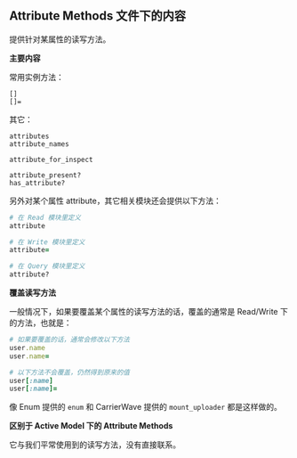 ## Attribute Methods 文件下的内容

提供针对某属性的读写方法。

**主要内容**

常用实例方法：

```
[]
[]=
```

其它：

```
attributes
attribute_names

attribute_for_inspect

attribute_present?
has_attribute?
```

另外对某个属性 attribute，其它相关模块还会提供以下方法：

```ruby
# 在 Read 模块里定义
attribute

# 在 Write 模块里定义
attribute=
```

```ruby
# 在 Query 模块里定义
attribute?
```

**覆盖读写方法**

一般情况下，如果要覆盖某个属性的读写方法的话，覆盖的通常是 Read/Write 下的方法，也就是：

```ruby
# 如果要覆盖的话，通常会修改以下方法
user.name
user.name=
```

```ruby
# 以下方法不会覆盖，仍然得到原来的值
user[:name]
user[:name]=
```

像 Enum 提供的 `enum` 和 CarrierWave 提供的 `mount_uploader` 都是这样做的。

**区别于 Active Model 下的 Attribute Methods**

它与我们平常使用到的读写方法，没有直接联系。

